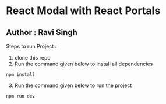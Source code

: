 # React Modal with React Portals

## Author :  Ravi Singh

Steps to run Project :

1. clone this repo
2. Run the command given below to install all dependencies

 ```
 npm install
 ```
3. Run the command given below to run the project

```
npm run dev
```